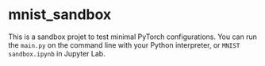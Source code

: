 # mnist_sandbox
This is a sandbox projet to test minimal PyTorch configurations.
You can run the `main.py` on the command line with your Python interpreter, 
or `MNIST sandbox.ipynb` in Jupyter Lab.
